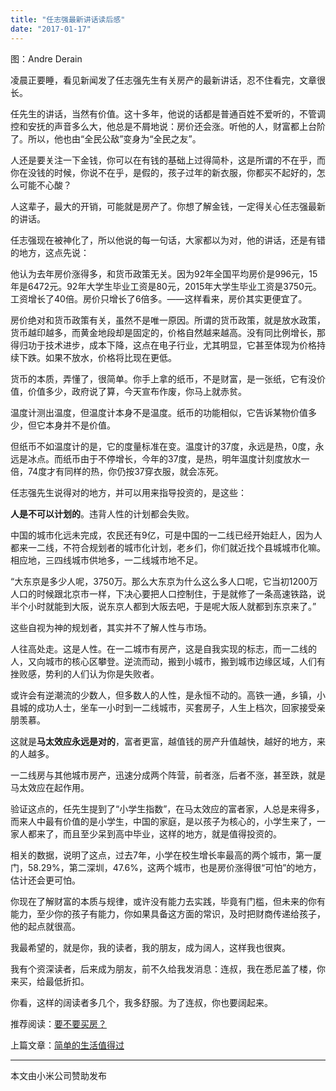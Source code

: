 ```yaml
---
title: "任志强最新讲话读后感"
date: "2017-01-17"
---
```


图：Andre Derain

凌晨正要睡，看见新闻发了任志强先生有关房产的最新讲话，忍不住看完，文章很长。

任先生的讲话，当然有价值。这十多年，他说的话都是普通百姓不爱听的，不管调控和安抚的声音多么大，他总是不屑地说：房价还会涨。听他的人，财富都上台阶了。所以，他也由“全民公敌”变身为“全民之友”。

人还是要关注一下金钱，你可以在有钱的基础上过得简朴，这是所谓的不在乎，而你在没钱的时候，你说不在乎，是假的，孩子过年的新衣服，你都买不起好的，怎么可能不心酸？

人这辈子，最大的开销，可能就是房产了。你想了解金钱，一定得关心任志强最新的讲话。

任志强现在被神化了，所以他说的每一句话，大家都以为对，他的讲话，还是有错的地方，这点先说：

他认为去年房价涨得多，和货币政策无关。因为92年全国平均房价是996元，15年是6472元。92年大学生毕业工资是80元，2015年大学生毕业工资是3750元。工资增长了40倍。房价只增长了6倍多。——这样看来，房价其实更便宜了。

房价绝对和货币政策有关，虽然不是唯一原因。所谓的货币政策，就是放水政策，货币越印越多，而黄金地段却是固定的，价格自然越来越高。没有同比例增长，那得归功于技术进步，成本下降，这点在电子行业，尤其明显，它甚至体现为价格持续下跌。如果不放水，价格将比现在更低。

货币的本质，弄懂了，很简单。你手上拿的纸币，不是财富，是一张纸，它有没价值，价值多少，政府说了算，今天宣布作废，你马上就赤贫。

温度计测出温度，但温度计本身不是温度。纸币的功能相似，它告诉某物价值多少，但它本身并不是价值。

但纸币不如温度计的是，它的度量标准在变。温度计的37度，永远是热，0度，永远是冰点。而纸币由于不停增长，今年的37度，是热，明年温度计刻度放水一倍，74度才有同样的热，你仍按37穿衣服，就会冻死。

任志强先生说得对的地方，并可以用来指导投资的，是这些：  

**人是不可以计划的**。违背人性的计划都会失败。

中国的城市化远未完成，农民还有9亿，可是中国的一二线已经开始赶人，因为人都来一二线，不符合规划者的城市化计划，老乡们，你们就近找个县城城市化嘛。相应地，三四线城市供地多，一二线城市地不足。

“大东京是多少人呢，3750万。那么大东京为什么这么多人口呢，它当初1200万人口的时候跟北京市一样，下决心要把人口控制住，于是就修了一条高速铁路，说半个小时就能到大阪，说东京人都到大阪去吧，于是呢大阪人就都到东京来了。”

这些自视为神的规划者，其实并不了解人性与市场。

人往高处走。这是人性。在一二城市有房产，这是自我实现的标志，而一二线的人，又向城市的核心区攀登。逆流而动，搬到小城市，搬到城市边缘区域，人们有挫败感，势利的人们认为你是失败者。

或许会有逆潮流的少数人，但多数人的人性，是永恒不动的。高铁一通，乡镇，小县城的成功人士，坐车一小时到一二线城市，买套房子，人生上档次，回家接受亲朋羡慕。

这就是**马太效应永远是对的**，富者更富，越值钱的房产升值越快，越好的地方，来的人越多。

一二线房与其他城市房产，迅速分成两个阵营，前者涨，后者不涨，甚至跌，就是马太效应在起作用。 

验证这点的，任先生提到了“小学生指数”，在马太效应的富者家，人总是来得多，而来人中最有价值的是小学生，中国的家庭，是以孩子为核心的，小学生来了，一家人都来了，而且至少呆到高中毕业，这样的地方，就是值得投资的。

相关的数据，说明了这点，过去7年，小学在校生增长率最高的两个城市，第一厦门，58.29%，第二深圳，47.6%，这两个城市，也是房价涨得很“可怕”的地方，估计还会更可怕。

你现在了解财富的本质与规律，或许没有能力去实践，毕竟有门槛，但未来的你有能力，至少你的孩子有能力，你如果具备这方面的常识，及时把财商传递给孩子，他的起点就很高。

我最希望的，就是你，我的读者，我的朋友，成为阔人，这样我也很爽。

我有个资深读者，后来成为朋友，前不久给我发消息：连叔，我在悉尼盖了楼，你来买，给最低折扣。

你看，这样的阔读者多几个，我多舒服。为了连叔，你也要阔起来。

推荐阅读：[要不要买房？](http://mp.weixin.qq.com/s?__biz=MjM5NDU0Mjk2MQ==&mid=402386900&idx=1&sn=a306ab57958d373bbe43fdf7c161c8d8&scene=21#wechat_redirect)

上篇文章：[简单的生活值得过](http://mp.weixin.qq.com/s?__biz=MjM5NDU0Mjk2MQ==&mid=2651622688&idx=1&sn=a60ee2473e863537c237b84c654cd614&chksm=bd7e093e8a098028ca7489111ddbd2f533129282da51bd9af6f77676ad8484494cb77b0e82f5&scene=21#wechat_redirect)

* * *

本文由小米公司赞助发布
